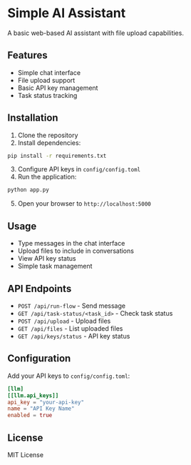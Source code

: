 # Simple AI Assistant

A basic web-based AI assistant with file upload capabilities.

## Features

- Simple chat interface
- File upload support
- Basic API key management
- Task status tracking

## Installation

1. Clone the repository
2. Install dependencies:
```bash
pip install -r requirements.txt
```

3. Configure API keys in `config/config.toml`
4. Run the application:
```bash
python app.py
```

5. Open your browser to `http://localhost:5000`

## Usage

- Type messages in the chat interface
- Upload files to include in conversations
- View API key status
- Simple task management

## API Endpoints

- `POST /api/run-flow` - Send message
- `GET /api/task-status/<task_id>` - Check task status
- `POST /api/upload` - Upload files
- `GET /api/files` - List uploaded files
- `GET /api/keys/status` - API key status

## Configuration

Add your API keys to `config/config.toml`:

```toml
[llm]
[[llm.api_keys]]
api_key = "your-api-key"
name = "API Key Name"
enabled = true
```

## License

MIT License
